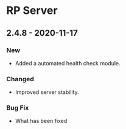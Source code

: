# RP Server

## 2.4.8 - 2020-11-17

### New

* Added a automated health check module.

### Changed

* Improved server stability.

### Bug Fix

* What has been fixed

